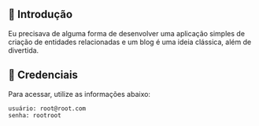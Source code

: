 ## 📘 Introdução
  Eu precisava de alguma forma de desenvolver uma aplicação simples de criação de entidades relacionadas e um blog é uma ideia clássica, além de divertida.
  
## 🎯 Credenciais

Para acessar, utilize as informações abaixo:
```
usuário: root@root.com
senha: rootroot
```
